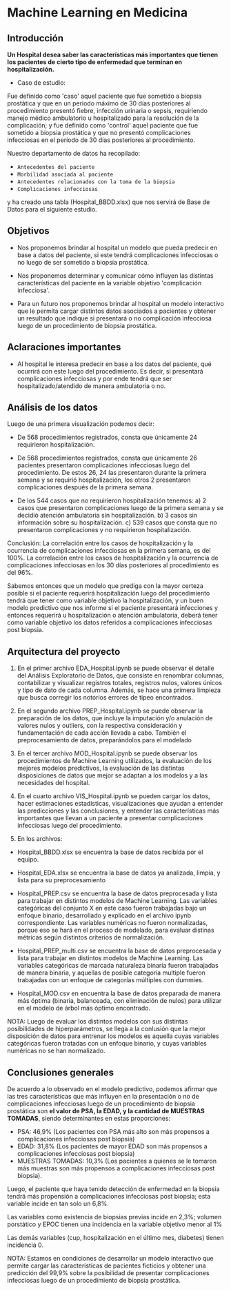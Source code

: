 # **Machine Learning en Medicina**

## **Introducción**


**Un Hospital desea saber las características más importantes que tienen los pacientes de cierto tipo de enfermedad que terminan en hospitalización.**

- Caso de estudio:

Fue definido como 'caso' aquel paciente que fue sometido a biopsia prostática y que en un periodo máximo de 30 días posteriores al procedimiento presentó fiebre, infección urinaria o sepsis, requiriendo manejo médico ambulatorio u hospitalizado para la resolución de la complicación; y fue definido como 'control' aquel paciente que fue sometido a biopsia prostática y que no presentó complicaciones infecciosas en el período de 30 días posteriores al procedimiento.

Nuestro departamento de datos ha recopilado:
- `Antecedentes del paciente`
- `Morbilidad asociada al paciente`
- `Antecedentes relacionados con la toma de la biopsia`
- `Complicaciones infecciosas`

y ha creado una tabla (Hospital_BBDD.xlsx) que nos servirá de Base de Datos para el siguiente estudio.


## **Objetivos**

- Nos proponemos brindar al hospital un modelo que pueda predecir en base a datos del paciente, si este tendrá complicaciones infecciosas o no luego de ser sometido a biopsia prostática.

- Nos proponemos determinar y comunicar cómo influyen las distintas características del paciente en la variable objetivo 'complicación infecciosa'.

- Para un futuro nos proponemos brindar al hospital un modelo interactivo que le permita cargar distintos datos asociados a pacientes y obtener un resultado que indique si presentará o no complicación infecciosa luego de un procedimiento de biopsia prostática.


## **Aclaraciones importantes**

- Al hospital le interesa predecir en base a los datos del paciente, qué ocurrirá con este luego del procedimiento. Es decir, si presentará complicaciones infecciosas y por ende tendrá que ser hospitalizado/atendido de manera ambulatoria o no.


## **Análisis de los datos**

Luego de una primera visualización podemos decir:

- De 568 procedimientos registrados, consta que únicamente 24 requirieron hospitalización.

- De 568 procedimientos registrados, consta que únicamente 26 pacientes presentaron complicaciones infecciosas luego del procedimiento. De estos 26, 24 las presentaron durante la primera semana y se requirió hospitalización, los otros 2 presentaron complicaciones después de la primera semana.

- De los 544 casos que no requirieron hospitalización tenemos:
a) 2 casos que presentaron complicaciones luego de la primera semana y se decidió atención ambulatoria sin hospitalización.
b) 3 casos sin información sobre su hospitalización.
c) 539 casos que consta que no presentaron complicaciones y no requirieron hospitalización.

Conclusión: La correlación entre los casos de hospitalización y la ocurrencia de complicaciones infecciosas en la primera semana, es del 100%. La correlación entre los casos de hospitalización y la ocurrencia de complicaciones infecciosas en los 30 días posteriores al procedimiento es del 96%.

Sabemos entonces que un modelo que prediga con la mayor certeza posible si el paciente requerirá hospitalización luego del procedimiento tendrá que tener como variable objetivo la hospitalización, y un buen modelo predictivo que nos informe si el paciente presentará infecciones y entonces requerirá u hospitalización o atención ambulatoria, deberá tener como variable objetivo los datos referidos a complicaciones infecciosas post biopsia.


## **Arquitectura del proyecto**

1) En el primer archivo EDA_Hospital.ipynb se puede observar el detalle del Análisis Exploratorio de Datos, que consiste en renombrar columnas, contabilizar y visualizar registros totales, registros nulos, valores únicos y tipo de dato de cada columna. Además, se hace una primera limpieza que busca corregir los notorios errores de tipeo encontrados.

2) En el segundo archivo PREP_Hospital.ipynb se puede observar la preparación de los datos, que incluye la imputación y/o anulación de valores nulos y outliers, con la respectiva consideración y fundamentación de cada acción llevada a cabo. También el preprocesamiento de datos, preparándolos para el modelado

3) En el tercer archivo MOD_Hospital.ipynb se puede observar los procedimientos de Machine Learning utilizados, la evaluación de los mejores modelos predictivos, la evaluación de las distintas disposiciones de datos que mejor se adaptan a los modelos y a las necesidades del hospital.

4) En el cuarto archivo VIS_Hospital.ipynb se pueden cargar los datos, hacer estimaciones estadísticas, visualizaciones que ayudan a entender las predicciones y las conclusiones, y entender las características más importantes que llevan a un paciente a presentar complicaciones infecciosas luego del procedimiento.

5) En los archivos:

- Hospital_BBDD.xlsx se encuentra la base de datos recibida por el equipo.

- Hospital_EDA.xlsx se encuentra la base de datos ya analizada, limpia, y lista para su preprocesamiento

- Hospital_PREP.csv se encuentra la base de datos preprocesada y lista para trabajar en distintos modelos de 
Machine Learning. Las variables categóricas del conjunto X en este caso fueron trabajadas bajo un enfoque binario, desarrollado y explicado en el archivo ipynb correspondiente. Las variables numéricas no fueron normalizadas, porque eso se hará en el proceso de modelado, para evaluar distinas métricas según distintos criterios de normalización. 

- Hospital_PREP_multi.csv se encuentra la base de datos preprocesada y lista para trabajar en distintos modelos de Machine Learning. Las variables categóricas de marcada naturaleza binaria fueron trabajadas de manera binaria, y aquellas de posible categoría multiple fueron trabajadas con un enfoque de categorías múltiples con dummies.

- Hospital_MOD.csv en encuentra la base de datos preparada de manera más óptima (binaria, balanceada, con eliminación de nulos) para utilizar en el modelo de árbol más óptimo encontrado.



NOTA: Luego de evaluar los distintos modelos con sus distintas posibilidades de hiperparámetros, se llega a la conlusión que la mejor disposición de datos para entrenar los modelos es aquella cuyas variables categóricas fueron tratadas con un enfoque binario, y cuyas variables numéricas no se han normalizado.


## **Conclusiones generales**

De acuerdo a lo observado en el modelo predictivo, podemos afirmar que las tres características que más influyen en la presentación o no de complicaciones infecciosas luego de un procedimiento de biopsia prostática son **el valor de PSA, la EDAD, y la cantidad de MUESTRAS TOMADAS**, siendo determinantes en estas proporciones:

- PSA: 46,9% (Los pacientes con PSA más alto son más propensos a complicaciones infecciosas post biopsia)
- EDAD: 31,8% (Los pacientes de mayor EDAD son más propensos a complicaciones infecciosas post biopsia)
- MUESTRAS TOMADAS: 10,3% (Los pacientes a quienes se le tomaron más muestras son más propensos a complicaciones infecciosas post biopsia).

Luego, el paciente que haya tenido detección de enfermedad en la biopsia tendrá más propensión a complicaciones infecciosas post biopsia; esta variable incide en tan solo un 6,8%.

Las variables como existencia de biopsias previas incide en 2,3%; volumen porstático y EPOC tienen una incidencia en la variable objetivo menor al 1%

Las demás variables (cup, hospitalización en el último mes, diabetes) tienen incidencia 0.

NOTA: Estamos en condiciones de desarrollar un modelo interactivo que permite cargar las características de pacientes ficticios y obtener una predicción del 99,9% sobre la posibilidad de presentar complicaciones infecciosas luego de un procedimiento de biopsia prostática.